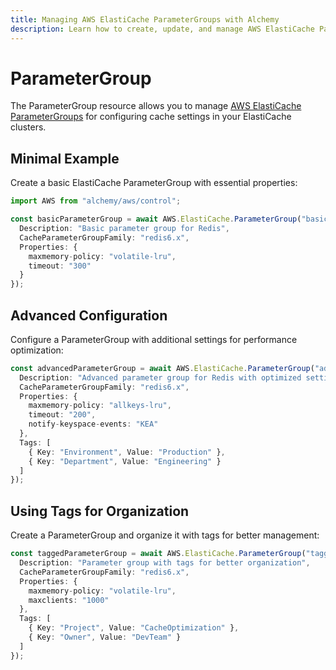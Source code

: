 ```yaml
---
title: Managing AWS ElastiCache ParameterGroups with Alchemy
description: Learn how to create, update, and manage AWS ElastiCache ParameterGroups using Alchemy Cloud Control.
---
```


# ParameterGroup

The ParameterGroup resource allows you to manage [AWS ElastiCache ParameterGroups](https://docs.aws.amazon.com/elasticache/latest/userguide/) for configuring cache settings in your ElastiCache clusters.

## Minimal Example

Create a basic ElastiCache ParameterGroup with essential properties:

```ts
import AWS from "alchemy/aws/control";

const basicParameterGroup = await AWS.ElastiCache.ParameterGroup("basic-param-group", {
  Description: "Basic parameter group for Redis",
  CacheParameterGroupFamily: "redis6.x",
  Properties: {
    maxmemory-policy: "volatile-lru",
    timeout: "300"
  }
});
```

## Advanced Configuration

Configure a ParameterGroup with additional settings for performance optimization:

```ts
const advancedParameterGroup = await AWS.ElastiCache.ParameterGroup("advanced-param-group", {
  Description: "Advanced parameter group for Redis with optimized settings",
  CacheParameterGroupFamily: "redis6.x",
  Properties: {
    maxmemory-policy: "allkeys-lru",
    timeout: "200",
    notify-keyspace-events: "KEA"
  },
  Tags: [
    { Key: "Environment", Value: "Production" },
    { Key: "Department", Value: "Engineering" }
  ]
});
```

## Using Tags for Organization

Create a ParameterGroup and organize it with tags for better management:

```ts
const taggedParameterGroup = await AWS.ElastiCache.ParameterGroup("tagged-param-group", {
  Description: "Parameter group with tags for better organization",
  CacheParameterGroupFamily: "redis6.x",
  Properties: {
    maxmemory-policy: "volatile-lru",
    maxclients: "1000"
  },
  Tags: [
    { Key: "Project", Value: "CacheOptimization" },
    { Key: "Owner", Value: "DevTeam" }
  ]
});
```